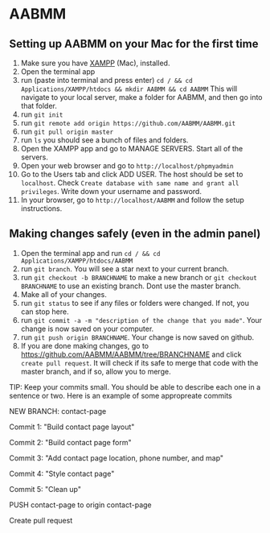 # AABMM
## Setting up AABMM on your Mac for the first time
1. Make sure you have [XAMPP](https://www.apachefriends.org) (Mac), installed.
2. Open the terminal app
3. run (paste into terminal and press enter) `cd / && cd Applications/XAMPP/htdocs && mkdir AABMM && cd AABMM` This will navigate to your local server, make a folder for AABMM, and then go into that folder.
4. run `git init`
5. run `git remote add origin https://github.com/AABMM/AABMM.git`
6. run `git pull origin master`
7. run `ls` you should see a bunch of files and folders. 
8. Open the XAMPP app and go to MANAGE SERVERS. Start all of the servers.
9. Open your web browser and go to `http://localhost/phpmyadmin`
10. Go to the Users tab and click ADD USER. The host should be set to `localhost`. Check `Create database with same name and grant all privileges`. Write down your username and password. 
11. In your browser, go to `http://localhost/AABMM` and follow the setup instructions. 

## Making changes safely (even in the admin panel)
1. Open the terminal app and run `cd / && cd Applications/XAMPP/htdocs/AABMM`
2. run `git branch`. You will see a star next to your current branch. 
3. run `git checkout -b BRANCHNAME` to make a new branch or `git checkout BRANCHNAME` to use an existing branch. Dont use the master branch.
4. Make all of your changes. 
5. run `git status` to see if any files or folders were changed. If not, you can stop here.
6. run `git commit -a -m "description of the change that you made"`. Your change is now saved on your computer.
7. run `git push origin BRANCHNAME`. Your change is now saved on github. 
8. If you are done making changes, go to https://github.com/AABMM/AABMM/tree/BRANCHNAME and click `create pull request`. It will check if its safe to merge that code with the master branch, and if so, allow you to merge.

TIP: Keep your commits small. You should be able to describe each one in a sentence or two. Here is an example of some appropreate commits

NEW BRANCH: contact-page

Commit 1: "Build contact page layout"

Commit 2: "Build contact page form"

Commit 3: "Add contact page location, phone number, and map"

Commit 4: "Style contact page"

Commit 5: "Clean up"

PUSH contact-page to origin contact-page

Create pull request
